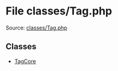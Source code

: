 File classes/Tag.php
=========

Source: [classes/Tag.php](https://github.com/PrestaShop/PrestaShop/blob/1.5.0.13/classes/Tag.php)


Classes
-------

* [TagCore](class.TagCore.md)

